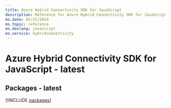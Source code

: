 ```yaml
---
title: Azure Hybrid Connectivity SDK for JavaScript
description: Reference for Azure Hybrid Connectivity SDK for JavaScript
ms.date: 02/21/2024
ms.topic: reference
ms.devlang: javascript
ms.service: hybridconnectivity
---
```

# Azure Hybrid Connectivity SDK for JavaScript - latest
## Packages - latest
[!INCLUDE [packages](hybrid-connectivity-index.md)]